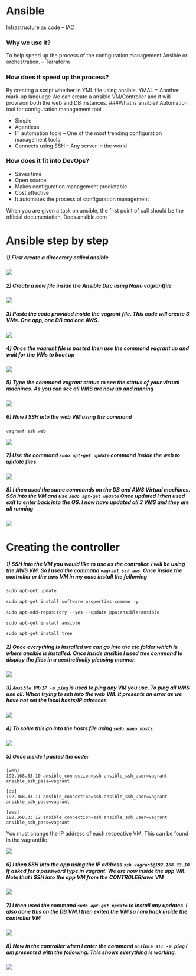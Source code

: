 # Ansible

Infrastructure as code – IAC

### Why we use it?
To help speed up the process of the configuration management Ansible or orchestration. – Terraform
### How does it speed up the process?
By creating a script whether in YML file using ansible. YMAL = Another mark-up language
We can create a ansible VM/Controller and it will provision both the web and DB instances.
###What is ansible?
Automation tool for configuration management tool
- Simple
- Agentless
- IT automation tools – One of the most trending configuration management tools
- Connects using SSH – Any server in the world

### How does it fit into DevOps?
- Saves time
- Open source
- Makes configuration management predictable
- Cost effective
- It automates the process of configuration management 

When you are given a task on ansible, the first point of call should be the official documentation.
Docs.ansible.com


# Ansible step by step

##### 1) First create a dircectory called ansible

![](images/a1.png)

##### 2) Create a new file inside the Ansible Dirc using Nano vagrantfile

![](images/a2.png)

##### 3) Paste the code provided inside the vagrant file. This code will create 3 VMs. One app, one DB and one AWS.

![](images/a3.png)

##### 4) Once the vagrant file is pasted then use the command vagrant up and wait for the VMs to boot up

![](images/a4.png)

##### 5) Type the command vagrant status to see the status of your virtual machines. As you can see all VMS are now up and running

![](images/a5.png)

##### 6) Now I SSH into the web VM using the command 
``` vagrant ssh web ```

![](images/a6.png)

##### 7) Use the command ```sudo apt-get update``` command inside the web to update files

![](images/a7.png)

##### 8) I then used the same commands on the DB and AWS Virtual machines. SSh into the VM and use ```sudo apt-get update``` Once updated I then used exit to enter back into the OS. I now have updated all 3 VMS and they are all running

![](images/a8.png)

# Creating the controller

##### 1) SSH into the VM you would like to use as the controller. I will be using the AWS VM. So I used the command ```vagrant ssh aws```. Once inside the controller or the aws VM in my case install the following 
```python
sudo apt-get update
```
```python
sudo apt-get install software-properties-common -y
```
```python
sudo apt-add-repository --yes --update ppa:ansible/ansible
```
```python
sudo apt-get install ansible
```
```python
sudo apt-get install tree
```

##### 2) Once everything is installed we can go into the etc folder which is where ansible is installed. Once inside ansible I used tree command to display the files in a aesthetically pleasing manner.

![](images/a9.png)

##### 3) ```Ansible VM/IP -m ping``` is used to ping any VM you use. To ping all VMS use all. When trying to ssh into the web VM. It presents an error as we have not set the local hosts/IP adresses

![](images/a10.png)

##### 4) To solve this go into the hosts file using ```sudo nano hosts```

![](images/a11.png)

##### 5) Once inside I pasted the code:
```
[web]
192.168.33.10 ansible_connection=ssh ansible_ssh_user=vagrant ansible_ssh_pass=vagrant
 
[db]
192.168.33.11 ansible_connection=ssh ansible_ssh_user=vagrant ansible_ssh_pass=vagrant
 
[aws]
192.168.33.12 ansible_connection=ssh ansible_ssh_user=vagrant ansible_ssh_pass=vagrant
```

You must change the IP address of each respective VM. This can be found in the vagrantfile

![](images/a12.png)

##### 6) I then SSH into the app using the IP address ```ssh vagrant@192.168.33.10``` If asked for a password type in vagrant. We are now inside the app VM. Note that i SSH into the app VM from the CONTROLER/aws VM

![](images/a13.png)

##### 7) I then used the command ```sudo apt-get update``` to install any updates. I also done this on the DB VM.I then exited the VM so I am back inside the controller VM

![](images/a14.png)

##### 8) Now in the controller when I enter the command ```ansible all -m ping``` I am presented with the following. This shows everything is working.

![](images/a15.png)



